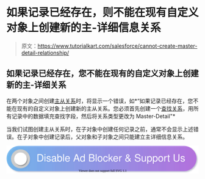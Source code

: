 # 如果记录已经存在，则不能在现有自定义对象上创建新的主-详细信息关系

> 原文：<https://www.tutorialkart.com/salesforce/cannot-create-master-detail-relationship/>

## 如果记录已经存在，您不能在现有的自定义对象上创建新的主-详细关系

在两个对象之间创建[主从关系](https://www.tutorialkart.com/salesforce/how-to-create-master-detail-relationship-in-salesforce/)时，将显示一个错误，如*“如果记录已经存在，您不能在现有的自定义对象上创建新的主从关系。您必须首先创建一个[查找关系](https://www.tutorialkart.com/salesforce/how-to-create-lookup-relationship-in-salesforce/)，用所有记录中的数据填充查找字段，然后将关系类型更改为 Master-Detail"*

当我们试图创建主从关系时，在子对象中创建任何记录之前，通常不会显示上述错误。在子对象中创建记录后，父对象和子对象之间只能建立主详细信息关系。

[![](img/925da31b32d6bc3827932f6c8afb11bb.png)](https://www.tutorialkart.com/)